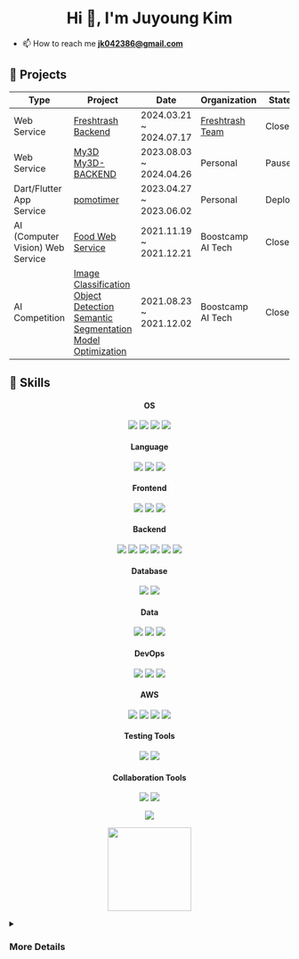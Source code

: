 <h1 align="center">Hi 👋, I'm Juyoung Kim</h1>

- 📫 How to reach me **jk042386@gmail.com**

<h2 align="left">🧩 Projects</h2>

| Type | Project  | Date  | Organization  | State |
|---|---|---|---|---|
| Web Service | [Freshtrash Backend](https://github.com/fresh-trash-project/fresh-trash-backend) | 2024.03.21 ~ 2024.07.17 | [Freshtrash Team](https://github.com/fresh-trash-project) | Close |
| Web Service | [My3D](https://github.com/JadeKim042386/My3d) <br> [My3D-BACKEND](https://github.com/JadeKim042386/My3d-BACKEND) | 2023.08.03 ~ 2024.04.26 | Personal | Pause |
| Dart/Flutter App Service | [pomotimer](https://github.com/JadeKim042386/pomotimer) | 2023.04.27 ~ 2023.06.02 | Personal | Deploy |
| AI (Computer Vision) Web Service | [Food Web Service](https://github.com/JadeKim042386/final-project-level3-cv-18)  | 2021.11.19 ~ 2021.12.21 | Boostcamp AI Tech | Close |
| AI Competition | [Image Classification](https://github.com/JadeKim042386/image-classification-level1-09) <br> [Object Detection](https://github.com/JadeKim042386/object-detection-level2-cv-17) <br> [Semantic Segmentation](https://github.com/JadeKim042386/semantic-segmentation-level2-cv-17) <br> [Model Optimization](https://github.com/JadeKim042386/model-optimization-level3-cv-17) | 2021.08.23 ~ 2021.12.02 |  Boostcamp AI Tech | Close |

<h2 align="left">🔧 Skills</h2>

<h4 align="center"><strong>OS</strong></h4>
<p align="center">
  <img src="https://img.shields.io/badge/Linux-FCC624?style=flat&logo=linux&logoColor=black">
  <img src="https://img.shields.io/badge/Ubuntu-E95420?style=flat&logo=ubuntu&logoColor=white">
  <img src="https://img.shields.io/badge/macOS-000000?style=flat&logo=apple&logoColor=white">
  <img src="https://img.shields.io/badge/Windows-0078D6?style=flat&logo=windows&logoColor=white">
</p>

<h4 align="center"><strong>Language</strong></h4>
<p align="center">
  <img src="https://img.shields.io/badge/Java-ED8B00?style=flat&logo=openjdk&logoColor=white">
  <img src="https://img.shields.io/badge/Python-3776AB?style=flat&logo=python&logoColor=white">
  <img src="https://img.shields.io/badge/JavaScript-F7DF1E?style=flat&logo=javascript&logoColor=black">
</p>

<h4 align="center"><strong>Frontend</strong></h4>
<p align="center">
  <img src="https://img.shields.io/badge/HTML-e34c26?style=flat&logo=html5&logoColor=white">
  <img src="https://img.shields.io/badge/CSS-563d7c?&style=flat&logo=css3&logoColor=white">
  <img src="https://img.shields.io/badge/Bootstrap-7952B3?style=flat&logo=bootstrap&logoColor=white">
</p>

<h4 align="center"><strong>Backend</strong></h4>
<p align="center">
  <img src="https://img.shields.io/badge/Spring-6DB33F?style=flat&logo=spring&logoColor=white">
  <img src="https://img.shields.io/badge/SpringSecurity-6DB33F?style=flat&logo=springsecurity&logoColor=white">
  <img src="https://img.shields.io/badge/Nginx-009639?style=flat&logo=nginx&logoColor=white">
  <img src="https://img.shields.io/badge/Thymleaf-005F0F?style=flat&logo=thymeleaf&logoColor=white">
  <img src="https://img.shields.io/badge/RabbitMQ-FF6600?style=flat&logo=rabbitmq&logoColor=white">
  <img src="https://img.shields.io/badge/FastAPI-005571?style=flat&logo=fastapi&logoColor=white">
</p>

<h4 align="center"><strong>Database</strong></h4>
<p align="center">
  <img src="https://img.shields.io/badge/MySQL-4479A1?style=flat&logo=mysql&logoColor=white">
  <img src="https://img.shields.io/badge/PostgreSQL-4169E1?style=flat&logo=postgresql&logoColor=white">
</p>

<h4 align="center"><strong>Data</strong></h4>
<p align="center">
  <img src="https://img.shields.io/badge/Prometheus-E6522C?style=flat&logo=prometheus&logoColor=white">
  <img src="https://img.shields.io/badge/Grafana-F46800?style=flat&logo=grafana&logoColor=white">
  <img src="https://img.shields.io/badge/Pytorch-EE4C2C?style=flat&logo=pytorch&logoColor=white">
</p>

<h4 align="center"><strong>DevOps</strong></h4>
<p align="center">
  <img src="https://img.shields.io/badge/Github-181717?style=flat&logo=github&logoColor=white">
  <img src="https://img.shields.io/badge/Docker-2496ED?style=flat&logo=docker&logoColor=white">
  <img src="https://img.shields.io/badge/GithubActions-2088FF?style=flat&logo=githubactions&logoColor=white">
</p>

<h4 align="center"><strong>AWS</strong></h4>
<p align="center">
  <img src="https://img.shields.io/badge/EC2-FF9900?style=flat&logo=amazonec2&logoColor=white">
  <img src="https://img.shields.io/badge/S3-569A31?style=flat&logo=amazons3&logoColor=white">
  <img src="https://img.shields.io/badge/RDS-527FFF?style=flat&logo=amazonrds&logoColor=white">
  <img src="https://img.shields.io/badge/ElastiCache-C925D1?style=flat&logo=amazonelasticache&logoColor=white">
</p>

<h4 align="center"><strong>Testing Tools</strong></h4>
<p align="center">
  <img src="https://img.shields.io/badge/CodeCov-F01F7A?style=flat&logo=codecov&logoColor=white">
  <img src="https://img.shields.io/badge/Jmeter-D22128?style=flat&logo=apachejmeter&logoColor=white">
</p>

<h4 align="center"><strong>Collaboration Tools</strong></h4>
<p align="center">
  <img src="https://img.shields.io/badge/Discord-5865F2?style=flat&logo=discord&logoColor=white">
  <img src="https://img.shields.io/badge/Slack-4A154B?style=flat&logo=slack&logoColor=white">
</p>

<p align="center">
  <a href="https://solved.ac/holmes9921/">
    <img align="center" src="http://mazassumnida.wtf/api/v2/generate_badge?boj=holmes9921"/>
  </a>
</p>

<p align="center">
  <a href="https://github.com/anuraghazra/github-readme-stats">
    <img align="center" height=150 src="https://github-readme-stats.vercel.app/api?username=JadeKim042386"/>
  </a>
</p>

<details>
<summary><h3>More Details</h3></summary>

<h3 align="left">Certificate</h3>

| Name  | Date  | Organization  |
|---|---|---|
| Engineer Information Processing | 2024.07.18 | Human Resources Development Service of Korea |
| AIDE Level-1  | 2023.02.07 | Korea Artificial Intelligence Association Qualification Center |
| [TensorFlow Developer](https://www.credential.net/1fd6e6f3-6ac7-4247-9fb3-1393c4405c33#gs.f4jpqz)  | 2021.08.16 ~ 2024.08.16  |  TensorFlow |
| Industrial Engineer Machinery Design |  2017.11.24  |  Human Resources Development Service of Korea |
| Industrial Engineer Computer Aided Manufacturing  | 2017.07.14 | Human Resources Development Service of Korea |
| Craftsman Information Equipment Operation | 2017.04.26 | Human Resources Development Service of Korea |
| Craftsman Information Processing | 2017.02.15 | Human Resources Development Service of Korea |

<h3 align="left">History</h3>

| Task  | Date  | Contents  |
|---|---|---|
| Plumbing Design  | 2018.01 ~ 2018.12  |  SK hynix - MF Project |
| Plumbing Design |  2018.12 ~ 2019.03  |  SK hynix - Wuxi Project |
| 3D Modeling  | 2019.07 ~  2019.11 | Air Quality Control Systems(Desulfurization, Denitrification) |
| 3D Modeling | 2019.11 ~ 2020.07 | Thermoelectric Power Plant |
| Skid Design | 2021.01 ~ 2021.05 | Kurita - Y7 Project |
| External Activity | 2021.08 ~ 2021.12 | [Boostcamp AI Tech](https://boostcamp.connect.or.kr/) - Computer Vision |
| OCR R&D | 2022.03 ~ 2023.03 | [zezedu](https://zezedu.com/) |
</details>
